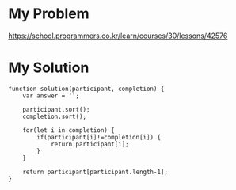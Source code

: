 # My Problem 
https://school.programmers.co.kr/learn/courses/30/lessons/42576

# My Solution
```
function solution(participant, completion) {
    var answer = '';
    
    participant.sort();
    completion.sort();

    for(let i in completion) {
        if(participant[i]!=completion[i]) {
            return participant[i];
        }
    }

    return participant[participant.length-1];
}
```
